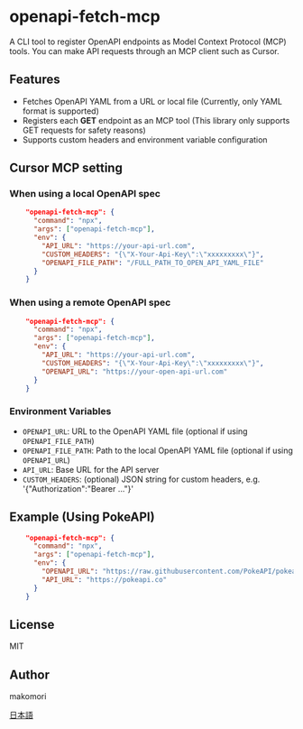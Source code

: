# openapi-fetch-mcp

A CLI tool to register OpenAPI endpoints as Model Context Protocol (MCP) tools. You can make API requests through an MCP client such as Cursor.

## Features

- Fetches OpenAPI YAML from a URL or local file (Currently, only YAML format is supported)
- Registers each **GET** endpoint as an MCP tool (This library only supports GET requests for safety reasons)
- Supports custom headers and environment variable configuration

## Cursor MCP setting
### When using a local OpenAPI spec
```json
    "openapi-fetch-mcp": {
      "command": "npx",
      "args": ["openapi-fetch-mcp"],
      "env": {
        "API_URL": "https://your-api-url.com",
        "CUSTOM_HEADERS": "{\"X-Your-Api-Key\":\"xxxxxxxxx\"}",
        "OPENAPI_FILE_PATH": "/FULL_PATH_TO_OPEN_API_YAML_FILE"
      }
    }
```

### When using a remote OpenAPI spec
```json
    "openapi-fetch-mcp": {
      "command": "npx",
      "args": ["openapi-fetch-mcp"],
      "env": {
        "API_URL": "https://your-api-url.com",
        "CUSTOM_HEADERS": "{\"X-Your-Api-Key\":\"xxxxxxxxx\"}",
        "OPENAPI_URL": "https://your-open-api-url.com"
      }
    }
```

### Environment Variables

- `OPENAPI_URL`: URL to the OpenAPI YAML file (optional if using `OPENAPI_FILE_PATH`)
- `OPENAPI_FILE_PATH`: Path to the local OpenAPI YAML file (optional if using `OPENAPI_URL`)
- `API_URL`: Base URL for the API server
- `CUSTOM_HEADERS`: (optional) JSON string for custom headers, e.g. '{"Authorization":"Bearer ..."}'

## Example (Using PokeAPI)

```json
    "openapi-fetch-mcp": {
      "command": "npx",
      "args": ["openapi-fetch-mcp"],
      "env": {
        "OPENAPI_URL": "https://raw.githubusercontent.com/PokeAPI/pokeapi/refs/heads/master/openapi.yml",
        "API_URL": "https://pokeapi.co"
      }
    }
```

## License

MIT

## Author

makomori

[日本語](./README.ja.md)